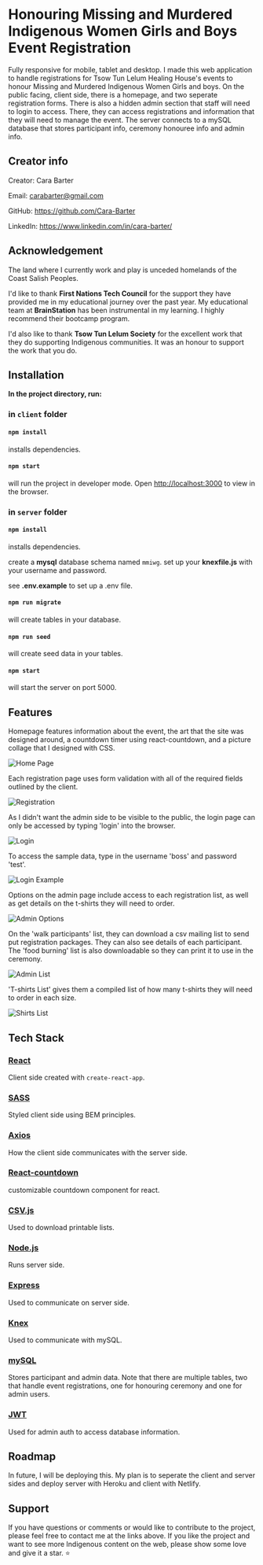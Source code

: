 # Honouring Missing and Murdered Indigenous Women Girls and Boys Event Registration

Fully responsive for mobile, tablet and desktop. I made this web application to handle registrations for Tsow Tun Lelum Healing House's events to honour Missing and Murdered Indigenous Women Girls and boys. On the public facing, client side, there is a homepage, and two seperate registration forms. There is also a hidden admin section that staff will need to login to access. There, they can access registrations and information that they will need to manage the event.
The server connects to a mySQL database that stores participant info, ceremony honouree info and admin info.

## Creator info

Creator: Cara Barter

Email: carabarter@gmail.com

GitHub: https://github.com/Cara-Barter

LinkedIn: https://www.linkedin.com/in/cara-barter/

## Acknowledgement

The land where I currently work and play is unceded homelands of the Coast Salish Peoples. 

I'd like to thank **First Nations Tech Council** for the support they have provided me in my educational journey over the past year.  My educational team at **BrainStation** has been instrumental in my learning. I highly recommend their bootcamp program.

I'd also like to thank **Tsow Tun Lelum Society** for the excellent work that they do supporting Indigenous communities.  It was an honour to support the work that you do.

## Installation

**In the project directory, run:**

### in `client` folder

#### `npm install` 
installs dependencies.

#### `npm start`
will run the project in developer mode.
Open [http://localhost:3000](http://localhost:3000) to view in the browser. 

### in `server` folder

#### `npm install`
installs dependencies.

create a **mysql** database schema named `mmiwg`.
set up your **knexfile.js** with your username and password. 

see **.env.example** to set up a .env file.

#### `npm run migrate`
will create tables in your database.

#### `npm run seed`
will create seed data in your tables. 

#### `npm start`
will start the server on port 5000.

## Features

Homepage features information about the event, the art that the site was designed around, a countdown timer using react-countdown, and a picture collage that I designed with CSS.

![Home Page](./server/public/readme-screens/mmiwg-hompage.PNG)

Each registration page uses form validation with all of the required fields outlined by the client.

![Registration](./server/public/readme-screens/mmiwg-registration.PNG)

As I didn't want the admin side to be visible to the public, the login page can only be accessed by typing 'login' into the browser.

![Login](./server/public/readme-screens/login.PNG)

To access the sample data, type in the username 'boss' and password 'test'.

![Login Example](./server/public/readme-screens/login-example.PNG)

Options on the admin page include access to each registration list, as well as get details on the t-shirts they will need to order.

![Admin Options](./server/public/readme-screens/admin.PNG)

On the 'walk participants' list, they can download a csv mailing list to send put registration packages. They can also see details of each participant. The 'food burning' list is also downloadable so they can print it to use in the ceremony.

![Admin List](./server/public/readme-screens/admin-options.PNG)

'T-shirts List' gives them a compiled list of how many t-shirts they will need to order in each size.

![Shirts List](./server/public/readme-screens/shirts.PNG)

## Tech Stack

### [React](https://reactjs.org/)
Client side created with `create-react-app`.

### [SASS](https://sass-lang.com/)
Styled client side using BEM principles.

### [Axios](https://axios-http.com/)
How the client side communicates with the server side.

### [React-countdown](https://www.npmjs.com/package/react-countdown)
customizable countdown component for react.

### [CSV.js](https://csv.js.org)
Used to download printable lists.

### [Node.js](https://nodejs.org/en/)
Runs server side.

### [Express](http://expressjs.com/)
Used to communicate on server side.

### [Knex](http://knexjs.org//)
Used to communicate with mySQL.

### [mySQL](https://www.mysql.com/)
Stores participant and admin data. Note that there are multiple tables, two that handle event registrations, one for honouring ceremony and one for admin users.

### [JWT](https://jwt.io/)
Used for admin auth to access database information.

## Roadmap

In future, I will be deploying this. My plan is to seperate the client and server sides and deploy server with Heroku and client with Netlify.

## Support

If you have questions or comments or would like to contribute to the project, please feel free to contact me at the links above. If you like the project and want to see more Indigenous content on the web, please show some love and give it a star. :star: